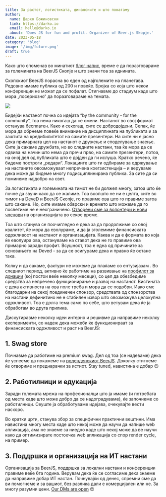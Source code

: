 ```yaml
---
title: За растот, логистиката, финансиите и што понатаму
author:
  name: Дарко Божиновски
  link: https://darko.io
  email: hello@darko.io
  about: 'Does JS for fun and profit. Organizer of Beer.js Skopje.'
date: 2023-05-18
category: 'blog'
image: '/img/future.png'
draft: true
---
```


Како што споменав во минатиот [блог напис](/blog/vol10-survey/), време е да поразговараме за големината на BeerJS Скопје
и што значи тоа за иднината.

Скопскиот BeerJS порасна во еден од најголемите на планетава. Редовно имаме публика од 200 и повеќе. Бројка со која што
некои конференции не можат да се пофалат. Стигнавме до стадиум каде што мора „посериозно“ да поразговараме на темата.

<img src="/img/future.png" />

Бидејќи настанот почна со идејата “by the community - for the community”, тоа нема никогаш да се смени. Настанот во овој
формат останува бесплатен. Како и секогаш, сите се добродојдени. Сепак, ќе мора да обрнеме повеќе внимание на
дисциплината на публиката и за заштита на кредибилитетот на самите презентери. На сите ни е јасно дека примарната цел на
настанот е дружење и споделување знаење. Сите ја сакаме дружбата, но во следните настани, таа ќе мора да се одвива на
начин што нема да пречи прво, на самите презентери, потоа, на оној дел од публиката што е дојден да ги ислуша. Кратко
речено, ќе бидеме построги „редари“. Локациите што ги одбираме за одржување на настаните овозможуваат непречена
коегзистенција – и веруваме дека може да бидеме многу подисциплинирана публика. За сите да си поминеме најдобро на свет.

За логистиката и големината на тимот не би должел многу, затоа што ќе почне да звучи како да се жалиме. Тоа воопшто не
ни е целта, сите во тимот на [DeveD](https://deved.mk) и BeerJS Скопје, го правиме ова што го правиме затоа што сакаме.
Но, сите имаме обврски и времето што можеме да го посветиме не е неограничено.
[Отворени сме за волонтери и нови членови](mailto:hello@beerjs.mk?subject=BeerJS%20volunteer%20interest) на
организацијата во секое време.

Тоа што станува се поочигледно е дека за да продолжиме со овој квалитет, ќе мора да еволураме, и да ја зголемиме
финансиската одржливост на настанот и организацијата. Каква и да е формата во која ќе еволуира ова, остануваме на ставот
дека не го правиме ова примарно заради профит. Всушност, тоа е една од причините за основањето на Deved - за да се
осигураме дека и правно ќе остане така.

Колку и да сакаме, фактури не можеме да плаќаме со ентузијазам . Во следниот период, активно ќе работиме на развивање на
[профилот за донации](https://ecrowd.mk/organization/4046d293-ce95-433a-9f24-b382c3207c09) (кој постои веќе неколку
месеци), со цел да обезбедиме средства за непречено функционирање и развој на настанот. Вистината е дека активноста на
ова поле треба и мора да се подобри. Иако сме благодарни на секој поединечен спонзор, средствата од спонзорства на
настани дефинитино не е стабилен извор што овозможува целокупна одржливост. Тоа е долга тема само по себе, што ветувам
дека ќе ја обработам во друга прилика.

Дискутиравме неколку идеи интерно и решивме да направиме неколку експерименти, со надеж дека можеби ќе функционираат за
финансиската одржливост и раст на BeerJS:

## 1. Swag store

Почнавме да работиме на premium swag. Дел од тоа (се надеваме) дека ќе успееме да покажеме на
[роденденскиот BeerJS](https://beerjs.mk/announcements/vol11-announcement/). Доколку стигнеме ќе отвориме и преднарачки
за истиот. Stay tuned, навистина е добар 😉

## 2. Работилници и едукација

Заради големата мрежа на професионалци што ја имаме (и потребата од места каде што може добро да се надоградуваме), ќе
започнеме со работилници. Сеуште ја обработуваме идејава, очекувајте вести наскоро.

Во кратки црти, станува збор за специфични практични вештини. Има навистина многу места каде што некој може да научи да
напише web апликација, ама не знаеме за ниедно каде што некој може да ве научи како да оптимизирате постоечка web
апликација со спор render cycle, на пример.

## 3. Поддршка и организација на ИТ настани

Организација за BeerJS, поддршка за локални настани и конференции правиме веќе 6та година. Верувам дека ќе се согласиме
дека знаеме да направиме добар ИТ настан. Почнувајќи од денес, спремни сме да ви помогнеме и за вашиот, без разлика дали
е комерцијален или не. За многу разумни цени. [Our DMs are open](/contact) 😉
